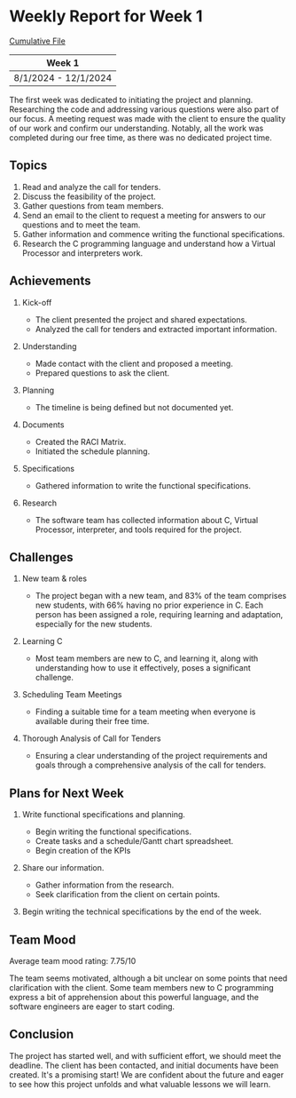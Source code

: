 # Weekly Report for Week 1
[Cumulative File](cumulative.md)

| Week 1 |
| --- |
| 8/1/2024 - 12/1/2024 |

The first week was dedicated to initiating the project and planning. Researching the code and addressing various questions were also part of our focus. A meeting request was made with the client to ensure the quality of our work and confirm our understanding. Notably, all the work was completed during our free time, as there was no dedicated project time.

## Topics

1. Read and analyze the call for tenders.
2. Discuss the feasibility of the project.
3. Gather questions from team members.
4. Send an email to the client to request a meeting for answers to our questions and to meet the team.
5. Gather information and commence writing the functional specifications.
6. Research the C programming language and understand how a Virtual Processor and interpreters work.

## Achievements

1. Kick-off
   - The client presented the project and shared expectations.
   - Analyzed the call for tenders and extracted important information.

2. Understanding
   - Made contact with the client and proposed a meeting.
   - Prepared questions to ask the client.

3. Planning
   - The timeline is being defined but not documented yet.

4. Documents
   - Created the RACI Matrix.
   - Initiated the schedule planning.

5. Specifications
    - Gathered information to write the functional specifications.

6. Research
   - The software team has collected information about C, Virtual Processor, interpreter, and tools required for the project.

## Challenges

1. New team & roles
   - The project began with a new team, and 83% of the team comprises new students, with 66% having no prior experience in C. Each person has been assigned a role, requiring learning and adaptation, especially for the new students.

2. Learning C
    - Most team members are new to C, and learning it, along with understanding how to use it effectively, poses a significant challenge.

3. Scheduling Team Meetings
   - Finding a suitable time for a team meeting when everyone is available during their free time.

4. Thorough Analysis of Call for Tenders
   - Ensuring a clear understanding of the project requirements and goals through a comprehensive analysis of the call for tenders.

## Plans for Next Week

1. Write functional specifications and planning.
   - Begin writing the functional specifications.
   - Create tasks and a schedule/Gantt chart spreadsheet.
   - Begin creation of the KPIs

2. Share our information.
   - Gather information from the research.
   - Seek clarification from the client on certain points.

3. Begin writing the technical specifications by the end of the week.

## Team Mood

Average team mood rating: 7.75/10

The team seems motivated, although a bit unclear on some points that need clarification with the client. Some team members new to C programming express a bit of apprehension about this powerful language, and the software engineers are eager to start coding.

## Conclusion

The project has started well, and with sufficient effort, we should meet the deadline. The client has been contacted, and initial documents have been created. It's a promising start! We are confident about the future and eager to see how this project unfolds and what valuable lessons we will learn.